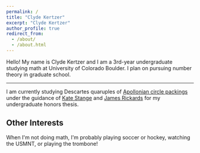 ```yaml
---
permalink: /
title: "Clyde Kertzer"
excerpt: "Clyde Kertzer"
author_profile: true
redirect_from: 
  - /about/
  - /about.html
---
```


Hello! My name is Clyde Kertzer and I am a 3rd-year undergraduate studying math at University of Colorado Boulder. 
I plan on pursuing number theory in graduate school.

---

I am currently studying Descartes quaruples of <a href="https://en.wikipedia.org/wiki/Apollonian_gasket">Apollonian circle packings</a> under the guidance of <a href="https://math.katestange.net">Kate Stange</a> and <a href="https://math.colorado.edu/~jari2770">James Rickards</a> for my undergraduate honors thesis. 

## Other Interests

When I'm not doing math, I'm probably playing soccer or hockey, watching the USMNT, or playing the trombone!

